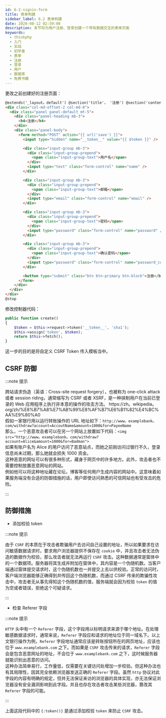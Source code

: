 ```yaml
---
id: 6-2-signin-form
title: 表单构建
sidebar_label: 6.2 表单构建
date: 2020-08-12 02:59:00
description: 本节将为用户注册、登录创建一个带有数据交互的表单页面
keywords:
  - thinkphp
  - 入门
  - 实战
  - 初学者
  - 表单
  - 注册
  - 登录
  - 用户
  - 数据库
  - 免费书籍
---
```


更改之前创建好的注册页面：

```html title="resources/views/user/auth/create。blade。php"
@extends('_layout。default') @section('title'， '注册') @section('content')
<div class="col-md-offset-2 col-md-8">
  <div class="panel panel-default mt-5">
    <div class="panel-heading mb-3">
      <h4>注册</h4>
    </div>
    <div class="panel-body">
      <form method="POST" action="{{ url('save') }}">
        <input type="hidden" name="__token__" value="{{ $token }}" />

        <div class="input-group mb-3">
          <div class="input-group-prepend">
            <span class="input-group-text">用户名</span>
          </div>
          <input type="text" class="form-control" name="name" />
        </div>

        <div class="input-group mb-3">
          <div class="input-group-prepend">
            <span class="input-group-text">邮箱</span>
          </div>
          <input type="email" class="form-control" name="email" />
        </div>

        <div class="input-group mb-3">
          <div class="input-group-prepend">
            <span class="input-group-text">密码</span>
          </div>
          <input type="password" class="form-control" name="password" />
        </div>

        <div class="input-group mb-3">
          <div class="input-group-prepend">
            <span class="input-group-text">确认密码</span>
          </div>
          <input type="password" class="form-control" name="password_confirm" />
        </div>

        <button type="submit" class="btn btn-primary btn-block">注册</button>
      </form>
    </div>
  </div>
</div>
@stop
```

修改控制器代码：

```php title="application/user/controller/Auth.php"
public function create()
{
    $token = $this->request->token('__token__', 'sha1');
    $this->assign('token', $token);
    return $this->fetch();
}
```

这一步的目的是将自定义 CSRF Token 传入模板当中。

## CSRF 防御

:::note 提示

跨站请求伪造（英语：Cross-site request forgery），也被称为 one-click attack 或者 session riding，通常缩写为 CSRF 或者 XSRF，是一种挟制用户在当前已登录的 Web 应用程序上执行非本意的操作的攻击方法。 https://zh。wikipedia。org/zh/%E8%B7%A8%E7%AB%99%E8%AF%B7%E6%B1%82%E4%BC%AA%E9%80%A0  
假如一家银行用以运行转账操作的 URL 地址如下：`http://www。examplebank。com/withdraw?account=AccoutName&amount=1000&for=PayeeName`  
那么，一个恶意攻击者可以在另一个网站上放置如下代码：`<img src="http://www。examplebank。com/withdraw?account=Alice&amount=1000&for=Badman">`  
如果有账户名为 Alice 的用户访问了恶意站点，而她之前刚访问过银行不久，登录信息尚未过期，那么她就会损失 1000 资金。  
这种恶意的网址可以有很多种形式，藏身于网页中的许多地方。此外，攻击者也不需要控制放置恶意网址的网站。  
例如他可以将这种地址藏在论坛，博客等任何用户生成内容的网站中。这意味着如果服务端没有合适的防御措施的话，用户即使访问熟悉的可信网站也有受攻击的危险。 

:::

## 防御措施

- 添加校验 token

:::note 提示

由于 `CSRF` 的本质在于攻击者欺骗用户去访问自己设置的地址，所以如果要求在访问敏感数据请求时，要求用户浏览器提供不保存在 `cookie` 中，并且攻击者无法伪造的数据作为校验，那么攻击者就无法再运行 `CSRF` 攻击。这种数据通常是窗体中的一个数据项。服务器将其生成并附加在窗体中，其内容是一个伪随机数。当客户端通过窗体提交请求时，这个伪随机数也一并提交上去以供校验。正常的访问时，客户端浏览器能够正确得到并传回这个伪随机数，而通过 CSRF 传来的欺骗性攻击中，攻击者无从事先得知这个伪随机数的值，服务端就会因为校验 `token` 的值为空或者错误，拒绝这个可疑请求。 

:::

- 检查 Referer 字段

:::note 提示 

`HTTP` 头中有一个 `Referer` 字段，这个字段用以标明请求来源于哪个地址。在处理敏感数据请求时，通常来说，`Referer` 字段应和请求的地址位于同一域名下。以上文银行操作为例，`Referer` 字段地址通常应该是转账按钮所在的网页地址，应该也位于 `www.examplebank.com` 之下。而如果是 `CSRF` 攻击传来的请求，`Referer` 字段会是包含恶意网址的地址，不会位于 `www.examplebank.com` 之下，这时候服务器就能识别出恶意的访问。  
这种办法简单易行，工作量低，仅需要在关键访问处增加一步校验。但这种办法也有其局限性，因其完全依赖浏览器发送正确的 `Referer` 字段。虽然 `http` 协议对此字段的内容有明确的规定，但并无法保证来访的浏览器的具体实现，亦无法保证浏览器没有安全漏洞影响到此字段。并且也存在攻击者攻击某些浏览器，篡改其 `Referer` 字段的可能。 

:::

上面这段代码中的 `{:token()}` 是通过添加校验 `token` 来防止 `CSRF` 攻击。
